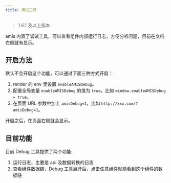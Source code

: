 ```yaml
---
title: 调试工具
---
```


> 1.6.1 及以上版本

amis 内置了调试工具，可以查看组件内部运行日志，方便分析问题，目前在文档右侧就有显示。

## 开启方法

默认不会开启这个功能，可以通过下面三种方式开启：

1. render 的 env 里设置 `enableAMISDebug`。
1. 配置全局变量 `enableAMISDebug` 的值为 `true`，比如 `window.enableAMISDebug = true`。
1. 在页面 URL 参数中加上 `amisDebug=1`，比如 `http://xxx.com/?amisDebug=1`。

开启之后，在页面右侧就会显示。

## 目前功能

目前 Debug 工具提供了两个功能:

1. 运行日志，主要是 api 及数据转换的日志
2. 查看组件数据链，Debug 工具展开后，点击任意组件就能看到这个组件的数据链
